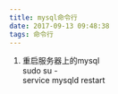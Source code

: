 ```yaml
---
title: mysql命令行
date: 2017-09-13 09:48:38
tags: 命令行
---
```


1. 重启服务器上的mysql  
sudo su -  
service mysqld restart

